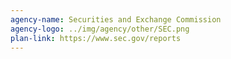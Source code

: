 ```yaml
---
agency-name: Securities and Exchange Commission
agency-logo: ../img/agency/other/SEC.png
plan-link: https://www.sec.gov/reports
---
```

